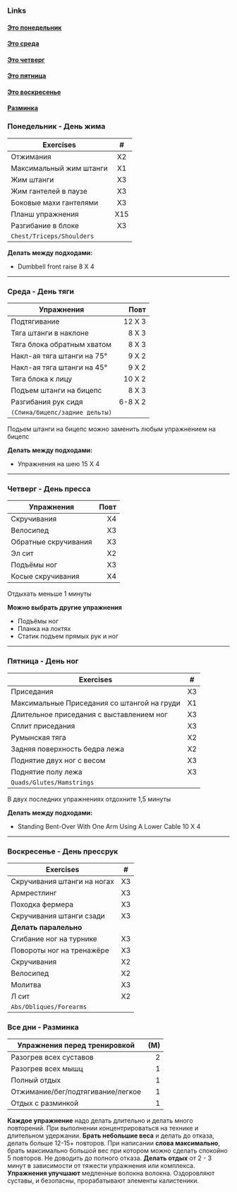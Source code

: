 ### Links 
#### [Это понедельник](#понедельник---день-жима)

#### [Это среда](#среда---день-тяги)

#### [Это четверг](#четверг---день-пресса)

#### [Это пятница](#пятница---день-ног)

#### [Это воскресенье](#воскресенье---день-прессрук)

#### [Разминка](#все-дни---разминка)

### Понедельник - День жима
| Exercises                 |  #  |
| ------------------------- | :-: |
| Отжимания                 | X2  |
| Максимальный жим штанги   | X1  |
| Жим штанги                | X3  |
| Жим гантелей в паузе      | X3  |
| Боковые махи гантелями    | X3  |
| Планш упражнения          | X15 |
| Разгибание в блоке        | X3  |
| `Chest/Triceps/Shoulders` |     |
**Делать между подходами:** 
- Dumbbell front raise 8 X 4
--- 
### Среда - День тяги 
| Упражнения | Повт |
| ---- | ---: |
| Подтягивание | 12 X 3 |
| Тяга штанги в наклоне | 8 X 3 |
| Тяга блока обратным хватом | 8 X 3 |
| Накл-ая тяга штанги на 75° | 9 X 2 |
| Накл-ая тяга штанги на 45° | 9 X 2 |
| Тяга блока к лицу | 10 X 2 |
| Подъем штанги на бицепс | 8 X 3 |
| Разгибания рук сидя | 6-8 X 2 |
| ``(Спина/бицепс/задние дельты)`` |  |

Подьем штанги на бицепс можно заменить любым упражнением на бицепс

**Делать между подходами:** 
- Упражнения на шею 15 X 4 
---
### Четверг - День пресса
| Упражнения | Повт |
| ---- | ---: |
| Скручивания | X4 |
| Велосипед | X3 |
| Обратные скручивания | X3 |
| Эл сит | X2
| Подъёмы ног | X3 |
| Косые скручивания | X4 |

Отдыхать меньше 1 минуты

**Можно выбрать другие упражнения**
- Подъёмы ног
- Планка на локтях
- Статик подъем прямых рук и ног
---

### Пятница - День ног
Exercises | #
--- | :---:
Приседания | X3
Максимальные Приседания со штангой на груди | X1
Длительное приседания с выставлением ног | X3
Сплит приседания | X3
Румынская тяга | X2
Задняя поверхность бедра лежа | X2
Поднятие двух ног с весом | X3
Поднятие полу лежа | X3
`Quads/Glutes/Hamstrings` | 

В двух последних упражнениях отдохните 1,5 минуты

**Делать между подходами:**
- Standing Bent-Over With One Arm Using A Lower Cable 10 X 4
--- 
### Воскресенье - День прессрук
Exercises | #
--- | :---:
Скручивания штанги на ногах | X3
Армрестлинг | X3
Походка фермера | X3
Скручивания штанги сзади | X3
**Делать паралельно** | 
Сгибание ног на турнике | X3
Повороты ног на тренажёре | X3
Скручивания | X2
Велосипед | X2
Молитва | X3
Л сит | X2
`Abs/Obliques/Forearms` | 

### Все дни - Разминка
Упражнения перед тренировкой | (М)
--- | ---:
Разогрев всех суставов | 2 
Разогрев всех мышц | 1
Полный отдых | 1
Отжимание/бег/подтягивание/легкое | 1
Отдых с разминкой| 1

**Каждое упражнение** надо делать длительно и делать много повторений. При выполнении концентрироваться на технике и длительном удержании.
**Брать небольшие веса** и делать до отказа, делать больше 12-15+ повторов.
При написании **слова максимально**, брать максимально большой вес при котором можно сделать спокойно 5 повторов. Не доводить до полного отказа.
**Делать отдых** от 2 - 3 минут в зависимости от тяжести упражнения или комплекса.
**Упражнения улучшают** медленные волокна волокна. Оздоровляют суставы, и безопасны, прорабатывают элементы калистеники.
